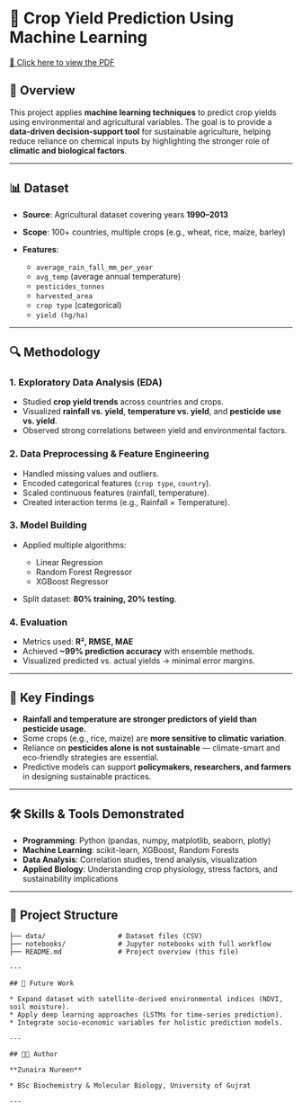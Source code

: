 
# 🌾 Crop Yield Prediction Using Machine Learning

[📄 Click here to view the PDF](https://drive.google.com/file/d/15tzq8ENHPErTIXScQqKu4mf7kXsiV2DV/view?usp=drive_link)


## 📌 Overview

This project applies **machine learning techniques** to predict crop yields using environmental and agricultural variables. The goal is to provide a **data-driven decision-support tool** for sustainable agriculture, helping reduce reliance on chemical inputs by highlighting the stronger role of **climatic and biological factors**.

---

## 📊 Dataset

* **Source**: Agricultural dataset covering years **1990–2013**
* **Scope**: 100+ countries, multiple crops (e.g., wheat, rice, maize, barley)
* **Features**:

  * `average_rain_fall_mm_per_year`
  * `avg_temp` (average annual temperature)
  * `pesticides_tonnes`
  * `harvested_area`
  * `crop type` (categorical)
  * `yield (hg/ha)`

---

## 🔍 Methodology

### 1. **Exploratory Data Analysis (EDA)**

* Studied **crop yield trends** across countries and crops.
* Visualized **rainfall vs. yield**, **temperature vs. yield**, and **pesticide use vs. yield**.
* Observed strong correlations between yield and environmental factors.

### 2. **Data Preprocessing & Feature Engineering**

* Handled missing values and outliers.
* Encoded categorical features (`crop type`, `country`).
* Scaled continuous features (rainfall, temperature).
* Created interaction terms (e.g., Rainfall × Temperature).

### 3. **Model Building**

* Applied multiple algorithms:

  * Linear Regression
  * Random Forest Regressor
  * XGBoost Regressor
* Split dataset: **80% training, 20% testing**.

### 4. **Evaluation**

* Metrics used: **R², RMSE, MAE**
* Achieved **\~99% prediction accuracy** with ensemble methods.
* Visualized predicted vs. actual yields → minimal error margins.

---

## 🌱 Key Findings

* **Rainfall and temperature are stronger predictors of yield than pesticide usage.**
* Some crops (e.g., rice, maize) are **more sensitive to climatic variation**.
* Reliance on **pesticides alone is not sustainable** — climate-smart and eco-friendly strategies are essential.
* Predictive models can support **policymakers, researchers, and farmers** in designing sustainable practices.

---

## 🛠 Skills & Tools Demonstrated

* **Programming**: Python (pandas, numpy, matplotlib, seaborn, plotly)
* **Machine Learning**: scikit-learn, XGBoost, Random Forests
* **Data Analysis**: Correlation studies, trend analysis, visualization
* **Applied Biology**: Understanding crop physiology, stress factors, and sustainability implications

---

## 📂 Project Structure

```
├── data/                  # Dataset files (CSV)  
├── notebooks/             # Jupyter notebooks with full workflow  
├── README.md              # Project overview (this file)

---

## 🎯 Future Work

* Expand dataset with satellite-derived environmental indices (NDVI, soil moisture).
* Apply deep learning approaches (LSTMs for time-series prediction).
* Integrate socio-economic variables for holistic prediction models.

---

## 👩‍🔬 Author

**Zunaira Nureen**

* BSc Biochemistry & Molecular Biology, University of Gujrat

---


